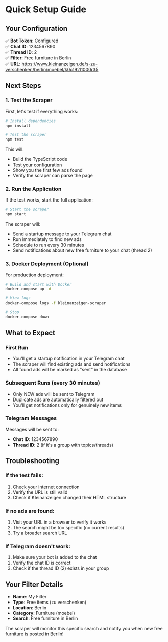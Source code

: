 # Quick Setup Guide

## Your Configuration

✅ **Bot Token**: Configured  
✅ **Chat ID**: 1234567890  
✅ **Thread ID**: 2  
✅ **Filter**: Free furniture in Berlin  
✅ **URL**: https://www.kleinanzeigen.de/s-zu-verschenken/berlin/moebel/k0c192l1000r35

## Next Steps

### 1. Test the Scraper

First, let's test if everything works:

```bash
# Install dependencies
npm install

# Test the scraper
npm test
```

This will:
- Build the TypeScript code
- Test your configuration
- Show you the first few ads found
- Verify the scraper can parse the page

### 2. Run the Application

If the test works, start the full application:

```bash
# Start the scraper
npm start
```

The scraper will:
- Send a startup message to your Telegram chat
- Run immediately to find new ads
- Schedule to run every 30 minutes
- Send notifications about new free furniture to your chat (thread 2)

### 3. Docker Deployment (Optional)

For production deployment:

```bash
# Build and start with Docker
docker-compose up -d

# View logs
docker-compose logs -f kleinanzeigen-scraper

# Stop
docker-compose down
```

## What to Expect

### First Run
- You'll get a startup notification in your Telegram chat
- The scraper will find existing ads and send notifications
- All found ads will be marked as "sent" in the database

### Subsequent Runs (every 30 minutes)
- Only NEW ads will be sent to Telegram
- Duplicate ads are automatically filtered out
- You'll get notifications only for genuinely new items

### Telegram Messages
Messages will be sent to:
- **Chat ID**: 1234567890
- **Thread ID**: 2 (if it's a group with topics/threads)

## Troubleshooting

### If the test fails:
1. Check your internet connection
2. Verify the URL is still valid
3. Check if Kleinanzeigen changed their HTML structure

### If no ads are found:
1. Visit your URL in a browser to verify it works
2. The search might be too specific (no current results)
3. Try a broader search URL

### If Telegram doesn't work:
1. Make sure your bot is added to the chat
2. Verify the chat ID is correct
3. Check if the thread ID (2) exists in your group

## Your Filter Details

- **Name**: My Filter
- **Type**: Free items (zu verschenken)
- **Location**: Berlin
- **Category**: Furniture (moebel)
- **Search**: Free furniture in Berlin

The scraper will monitor this specific search and notify you when new free furniture is posted in Berlin! 